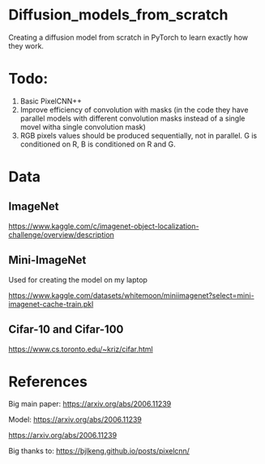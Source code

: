 # Diffusion_models_from_scratch
Creating a diffusion model from scratch in PyTorch to learn exactly how they work.


# Todo:
1. Basic PixelCNN++
2. Improve efficiency of convolution with masks (in the code they have parallel models with different convolution masks instead of a single movel witha single convolution mask)
3. RGB pixels values should be produced sequentially, not in parallel. G is conditioned on R, B is conditioned on R and G.



# Data
## ImageNet
https://www.kaggle.com/c/imagenet-object-localization-challenge/overview/description

## Mini-ImageNet
Used for creating the model on my laptop

https://www.kaggle.com/datasets/whitemoon/miniimagenet?select=mini-imagenet-cache-train.pkl

## Cifar-10 and Cifar-100
https://www.cs.toronto.edu/~kriz/cifar.html




# References

Big main paper: https://arxiv.org/abs/2006.11239



Model: https://arxiv.org/abs/2006.11239

https://arxiv.org/abs/2006.11239

Big thanks to: https://bjlkeng.github.io/posts/pixelcnn/